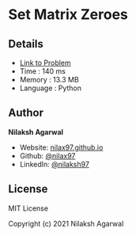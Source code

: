# Set Matrix Zeroes


## Details

* [Link to Problem](https://leetcode.com/problems/set-matrix-zeroes/)
* Time : 140 ms
* Memory : 13.3 MB
* Language : Python

## Author

**Nilaksh Agarwal**

* Website: [nilax97.github.io](https://nilax97.github.io/)
* Github: [@nilax97](https://github.com/nilax97)
* LinkedIn: [@nilaksh97](https://linkedin.com/in/nilaksh97)

## License

MIT License

Copyright (c) 2021 Nilaksh Agarwal

